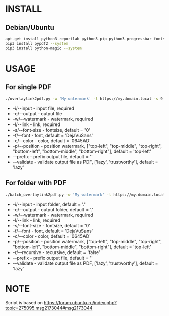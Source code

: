 # INSTALL

## Debian/Ubuntu

```bash
apt-get install python3-reportlab python3-pip python3-progressbar fonts-dejavu
pip3 install pypdf2 --system
pip3 install python-magic --system
```

# USAGE

## For single PDF

```bash
./overlaylink2pdf.py -w 'My watermark' -l https://my.domain.local -s 9 -p top-middle -i ./documents -o ./result --prefix my.domain.local- --validate trustworthy
```

* -i/--input - input file, required
* -o/--output - output file
* -w/--watermark - watermark, required
* -l/--link - link, required
* -s/--font-size - fontsize, default = '0'
* -f/--font - font, default = 'DejaVuSans'
* -c/--color - color, default = '0645AD'
* -p/--position - position watermark, ["top-left", "top-middle", "top-right", "bottom-left", "bottom-middle", "bottom-right"], default = 'top-left'
* --prefix - prefix output file, default = ''
* --validate - validate output file as PDF, ['lazy', 'trustworthy'], default = 'lazy'

## For folder with PDF

```bash
./batch_overlaylink2pdf.py -w 'My watermark' -l https://my.domain.local -s 14 -p bottom-right -i ./documents -o ./result -r --prefix my.domain.local- --validate trustworthy
```

* -i/--input - input folder, default = '.'
* -o/--output - output folder, default = '.'
* -w/--watermark - watermark, required
* -l/--link - link, required
* -s/--font-size - fontsize, default = '0'
* -f/--font - font, default = 'DejaVuSans'
* -c/--color - color, default = '0645AD'
* -p/--position - position watermark, ["top-left", "top-middle", "top-right", "bottom-left", "bottom-middle", "bottom-right"], default = 'top-left'
* -r/--recursive - recursive, default = 'false'
* --prefix - prefix output file, default = ''
* --validate - validate output file as PDF, ['lazy', 'trustworthy'], default = 'lazy'

# NOTE

Script is based on https://forum.ubuntu.ru/index.php?topic=275095.msg2173044#msg2173044